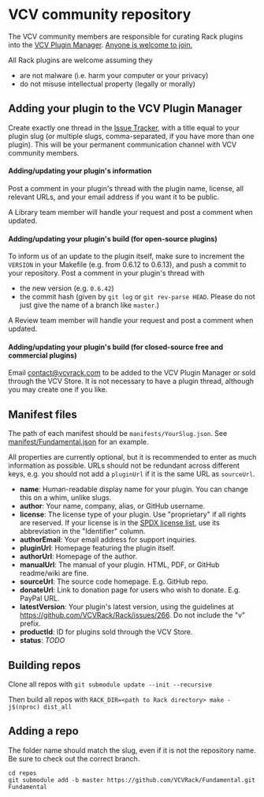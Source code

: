 # VCV community repository

The VCV community members are responsible for curating Rack plugins into the [VCV Plugin Manager](https://vcvrack.com/plugins.html).
[Anyone is welcome to join.](https://github.com/VCVRack/community/issues/248)

All Rack plugins are welcome assuming they
- are not malware (i.e. harm your computer or your privacy)
- do not misuse intellectual property (legally or morally)


## Adding your plugin to the VCV Plugin Manager

Create exactly one thread in the [Issue Tracker](https://github.com/VCVRack/community/issues), with a title equal to your plugin slug (or multiple slugs, comma-separated, if you have more than one plugin).
This will be your permanent communication channel with VCV community members.


#### Adding/updating your plugin's information

Post a comment in your plugin's thread with the plugin name, license, all relevant URLs, and your email address if you want it to be public.

A Library team member will handle your request and post a comment when updated.


#### Adding/updating your plugin's build (for open-source plugins)

To inform us of an update to the plugin itself, make sure to increment the `VERSION` in your Makefile (e.g. from 0.6.12 to 0.6.13), and push a commit to your repository.
Post a comment in your plugin's thread with
- the new version (e.g. `0.6.42`)
- the commit hash (given by `git log` or `git rev-parse HEAD`. Please do not just give the name of a branch like `master`.)

A Review team member will handle your request and post a comment when updated.


#### Adding/updating your plugin's build (for closed-source free and commercial plugins)

Email contact@vcvrack.com to be added to the VCV Plugin Manager or sold through the VCV Store.
It is not necessary to have a plugin thread, although you may create one if you like.


## Manifest files

The path of each manifest should be `manifests/YourSlug.json`.
See [manifest/Fundamental.json](manifests/Fundamental.json) for an example.

All properties are currently optional, but it is recommended to enter as much information as possible. URLs should not be redundant across different keys, e.g. you should not add a `pluginUrl` if it is the same URL as `sourceUrl`.

- **name**: Human-readable display name for your plugin. You can change this on a whim, unlike slugs.
- **author**: Your name, company, alias, or GitHub username.
- **license**: The license type of your plugin. Use "proprietary" if all rights are reserved. If your license is in the [SPDX license list](https://spdx.org/licenses/), use its abbreviation in the "Identifier" column.
- **authorEmail**: Your email address for support inquiries.
- **pluginUrl**: Homepage featuring the plugin itself.
- **authorUrl**: Homepage of the author.
- **manualUrl**: The manual of your plugin. HTML, PDF, or GitHub readme/wiki are fine.
- **sourceUrl**: The source code homepage. E.g. GitHub repo.
- **donateUrl**: Link to donation page for users who wish to donate. E.g. PayPal URL.
- **latestVersion**: Your plugin's latest version, using the guidelines at https://github.com/VCVRack/Rack/issues/266. Do not include the "v" prefix.
- **productId**: ID for plugins sold through the VCV Store.
- **status**: *TODO*


## Building repos

Clone all repos with `git submodule update --init --recursive`

Then build all repos with `RACK_DIR=<path to Rack directory> make -j$(nproc) dist_all`

## Adding a repo

The folder name should match the slug, even if it is not the repository name.
Be sure to check out the correct branch.

```
cd repos
git submodule add -b master https://github.com/VCVRack/Fundamental.git Fundamental
```
